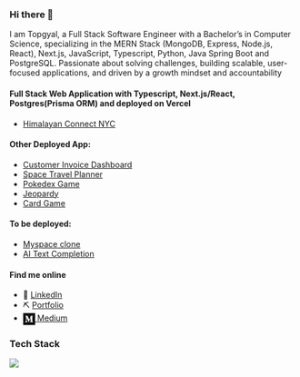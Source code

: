 

### Hi there 👋 
I am Topgyal, a Full Stack Software Engineer with a Bachelor’s in Computer Science, specializing in the MERN Stack (MongoDB, Express, Node.js, React), Next.js, JavaScript, Typescript, Python, Java Spring Boot and PostgreSQL. Passionate about solving challenges, building scalable, user-focused applications, and driven by a growth mindset and  accountability
#### Full Stack Web Application with Typescript, Next.js/React, Postgres(Prisma ORM) and deployed on Vercel
- [Himalayan Connect NYC](https://himalayan-connect-nyc.vercel.app/)

#### Other Deployed App:
- [Customer Invoice Dashboard](https://nextjs-dashboard-rho.vercel.app/dashboard)
- [Space Travel Planner](https://space-travel-jj1w.onrender.com/)
- [Pokedex Game](https://pokedex-lj55.onrender.com/)
- [Jeopardy](https://topgyalgurung.me/jeopardy-game/)
- [Card Game](https://draw-card-react-app.onrender.com/)

#### To be deployed:
- [Myspace clone](https://github.com/topgyalgurung/myspace)
- [AI Text Completion](https://github.com/topgyalgurung/nextjs-ai-app)

#### Find me online
- 💼 [LinkedIn](https://www.linkedin.com/in/topgyalgurung/)
- ⛏️ [Portfolio](http://topgyalgurung.me/)
- <a href="https://topgyalgurung.medium.com"> <img align="center" alt="Topgyal Tsering Medium" width="21px" src="https://raw.githubusercontent.com/edent/SuperTinyIcons/099dc12b59179d07d534069bc8551718f786d91a/images/svg/medium.svg" /> Medium
</a>

### Tech Stack
<div> <img src="https://skillicons.dev/icons?i=js,typescript,python,css,html,tailwindcss,react,next,express,nodejs,mongodb,postgres,git,docker,postman" /> </div>
